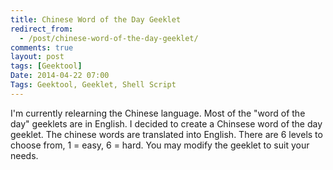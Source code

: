 ```yaml
---
title: Chinese Word of the Day Geeklet
redirect_from:
  - /post/chinese-word-of-the-day-geeklet/
comments: true
layout: post
tags: [Geektool]
Date: 2014-04-22 07:00
Tags: Geektool, Geeklet, Shell Script
---
```


I'm currently relearning the Chinese language. Most of the "word of the day" geeklets are in English. I decided to create a Chinsese word of the day geeklet. The chinese words are translated into English. There are 6 levels to choose from, 1 = easy, 6 = hard. You may modify the geeklet to suit your needs. 

<div style="width: auto; max-width: 600px;">
    <div class="github-widget" data-repo="lawrenceting/Chinese-Word-of-the-Day---Geeklet"></div>
</div>